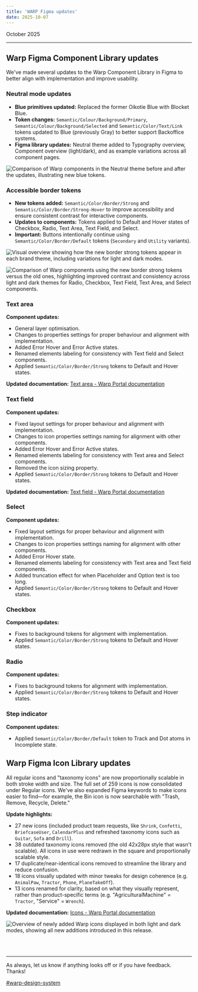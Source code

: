 ```yaml
---
title: 'WARP Figma updates'
date: 2025-10-07
---
```

October 2025

---

## Warp Figma Component Library updates

We've made several updates to the Warp Component Library in Figma to better align with implementation and improve usability.

### Neutral mode updates
- **Blue primitives updated:** Replaced the former Oikotie Blue with Blocket Blue.
- **Token changes:** `Semantic/Colour/Background/Primary`, `Semantic/Colour/Background/Selected` and `Semantic/Color/Text/Link` tokens updated to Blue (previously Gray) to better support Backoffice systems.
- **Figma library updates:** Neutral theme added to Typography overview, Component overview (light/dark), and as example variations across all component pages.

![Comparison of Warp components in the Neutral theme before and after the updates, illustrating new blue tokens.](/whats-new/2025/design-10-07-1.svg)


### Accessible border tokens
- **New tokens added:** `Semantic/Color/Border/Strong` and `Semantic/Color/Border/Strong-Hover` to improve accessibility and ensure consistent contrast for interactive components.
- **Updates to components:** Tokens applied to Default and Hover states of Checkbox, Radio, Text Area, Text Field, and Select.
- **Important:** Buttons intentionally continue using `Semantic/Color/Border/Default` tokens (`Secondary` and `Utility` variants).

![Visual overview showing how the new border strong tokens appear in each brand theme, including variations for light and dark modes.](/whats-new/2025/design-10-07-2.svg)

![Comparison of Warp components using the new border strong tokens versus the old ones, highlighting improved contrast and consistency across light and dark themes for Radio, Checkbox, Text Field, Text Area, and Select components.](/whats-new/2025/design-10-07-3.svg)


### Text area

**Component updates:**
- General layer optimisation.
- Changes to properties settings for proper behaviour and alignment with implementation.
- Added Error Hover and Error Active states.
- Renamed elements labeling for consistency with Text field and Select components. 
- Applied `Semantic/Color/Border/Strong` tokens to Default and Hover states.

**Updated documentation:** [Text area - Warp Portal documentation](https://warp-ds.github.io/docs/components/textarea/)


### Text field

**Component updates:**
- Fixed layout settings for proper behaviour and alignment with implementation.
- Changes to icon properties settings naming for alignment with other components.
- Added Error Hover and Error Active states.
- Renamed elements labeling for consistency with Text area and Select components.
- Removed the icon sizing property.
- Applied `Semantic/Color/Border/Strong` tokens to Default and Hover states.

**Updated documentation:** [Text field - Warp Portal documentation](https://warp-ds.github.io/docs/components/textfield/)


### Select

**Component updates:**
- Fixed layout settings for proper behaviour and alignment with implementation.
- Changes to icon properties settings naming for alignment with other components.
- Added Error Hover state.
- Renamed elements labeling for consistency with Text area and Text field components.
- Added truncation effect for when Placeholder and Option text is too long.
- Applied `Semantic/Color/Border/Strong` tokens to Default and Hover states.


### Checkbox

**Component updates:**
- Fixes to background tokens for alignment with implementation.
- Applied `Semantic/Color/Border/Strong` tokens to Default and Hover states.


### Radio

**Component updates:**
- Fixes to background tokens for alignment with implementation.
- Applied `Semantic/Color/Border/Strong` tokens to Default and Hover states.


### Step indicator

**Component updates:**
- Applied `Semantic/Color/Border/Default` token to Track and Dot atoms in Incomplete state.


## Warp Figma Icon Library updates

All regular icons and "taxonomy icons" are now proportionally scalable in both stroke width and size. The full set of 259 icons is now consolidated under Regular icons. We've also expanded Figma keywords to make icons easier to find—for example, the Bin icon is now searchable with "Trash, Remove, Recycle, Delete."

**Update highlights:**
- 27 new icons (included product team requests, like `Shrink`, `Confetti`, `BriefcaseUser`, `CalendarPlus` and refreshed taxonomy icons such as `Guitar`, `Sofa` and `Drill`).
- 38 outdated taxonomy icons removed (the old 42x28px style that wasn't scalable). All icons in use were redrawn in the square and proportionally scalable style.
- 17 duplicate/near-identical icons removed to streamline the library and reduce confusion.
- 18 icons visually updated with minor tweaks for design coherence (e.g. `AnimalPaw`, `Tractor`, `Phone`, `PlaneTakeOff`).
- 13 icons renamed for clarity, based on what they visually represent, rather than product-specific terms (e.g. "AgriculturalMachine" = `Tractor`, "Service" = `Wrench`).

**Updated documentation:** [Icons - Warp Portal documentation](https://warp-ds.github.io/docs/components/icons/)

![Overview of newly added Warp icons displayed in both light and dark modes, showing all new additions introduced in this release.](/whats-new/2025/design-10-07-4.svg)

<br><br>

---

As always, let us know if anything looks off or if you have feedback. Thanks!

[#warp-design-system](https://sch-chat.slack.com/archives/C04P0GYTHPV)
